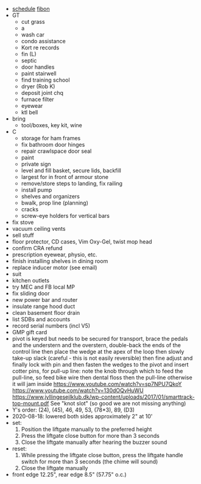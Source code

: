 - [schedule](schedule.html) [fibon](fibon.html)
- GT
  - cut grass
  - a
  - wash car
  - condo assistance
  - Kort re records
  - fin (L)
  - septic
  - door handles
  - paint stairwell
  - find training school
  - dryer (Rob K)
  - deposit joint chq
  - furnace filter
  - eyewear
  - ktl bell
- bring
  - tool/boxes, key kit, wine
- C
  - storage for ham frames
  - fix bathroom door hinges
  - repair crawlspace door seal
  - paint
  - private sign
  - level and fill basket, secure lids, backfill
  - largest for in front of armour stone
  - remove/store steps to landing, fix railing
  - install pump
  - shelves and organizers
  - bwalk, prop line (planning)
  - cracks
  - screw-eye holders for vertical bars
- fix stove
- vacuum ceiling vents
- sell stuff
- floor protector, CD cases, Vim Oxy-Gel, twist mop head
- confirm CRA refund
- prescription eyewear, physio, etc.
- finish installing shelves in dining room
- replace inducer motor (see email)
- suit
- kitchen outlets
- try MEC and FB local MP
- fix sliding door
- new power bar and router
- insulate range hood duct
- clean basement floor drain
- list SDBs and accounts
- record serial numbers (incl V5)
- GMP gift card
- pivot is keyed but needs to be secured for transport, brace the pedals and the understern and the overstern, double-back the ends of the control line then place the wedge at the apex of the loop then slowly take-up slack (careful - this is not easily reversible) then fine adjust and finally lock with pin and then fasten the wedges to the pivot and insert cotter pins, for pull-up line: note the knob through which to feed the pull-line, so feed bike wire then dental floss then the pull-line otherwise it will jam inside https://www.youtube.com/watch?v=sp7NPU7QkoY https://www.youtube.com/watch?v=130dOQvHuWU https://www.jyllingesejlklub.dk/wp-content/uploads/2017/01/smarttrack-top-mount.pdf See "knot slot" (so good we are not missing anything)
- Y's order: (24), (45), 46, 49, 53, (78*3), 89, (D3)
- 2020-08-18: lowered both sides approximately 2" at 10'
- set:
  1. Position the liftgate manually to the preferred height
  1. Press the liftgate close button for more than 3 seconds
  1. Close the liftgate manually after hearing the buzzer sound
- reset:
  1. While pressing the liftgate close button, press the liftgate handle switch for more than 3 seconds (the chime will sound)
  1. Close the liftgate manually
- front edge 12.25", rear edge 8.5" (57.75" o.c.)
